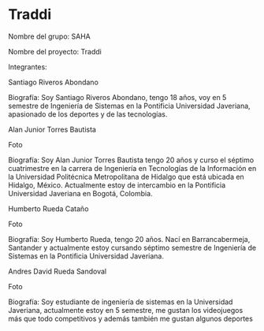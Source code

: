 # Traddi

Nombre del grupo: SAHA

Nombre del proyecto: Traddi

Integrantes:

Santiago Riveros Abondano

Biografía: Soy Santiago Riveros Abondano, tengo 18 años, voy en 5 semestre de
Ingeniería de Sistemas en la Pontificia Universidad Javeriana, apasionado de los deportes y
de las tecnologías.

Alan Junior Torres Bautista

Foto



Biografía: Soy Alan Junior Torres Bautista tengo 20 años y curso el séptimo cuatrimestre en
la carrera de Ingeniería en Tecnologías de la Información en la Universidad Politécnica
Metropolitana de Hidalgo que está ubicada en Hidalgo, México. Actualmente estoy de
intercambio en la Pontificia Universidad Javeriana en Bogotá, Colombia.

Humberto Rueda Cataño

Foto

Biografía: Soy Humberto Rueda, tengo 20 años. Nací en Barrancabermeja,
Santander y actualmente estoy cursando séptimo semestre de Ingeniería de
Sistemas en la Pontificia Universidad Javeriana.

Andres David Rueda Sandoval

Foto

Biografía: Soy estudiante de ingeniería de sistemas en la Universidad Javeriana,
actualmente estoy en 5 semestre, me gustan los videojuegos más que todo
competitivos y además también me gustan algunos deportes
